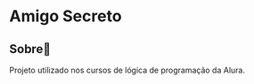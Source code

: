 <h1>Amigo Secreto</h1>

<h2>Sobre📰</h2>
<p>Projeto utilizado nos cursos de lógica de programação da Alura.</p>
<p></p>
